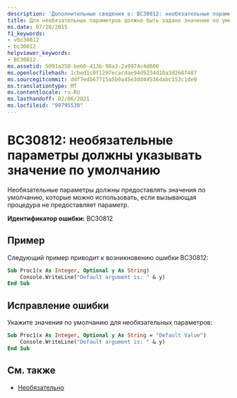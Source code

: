```yaml
---
description: 'Дополнительные сведения о: BC30812: необязательные параметры должны указывать значение по умолчанию'
title: Для необязательных параметров должно быть задано значение по умолчанию
ms.date: 07/20/2015
f1_keywords:
- vbc30812
- bc30812
helpviewer_keywords:
- BC30812
ms.assetid: 5091a250-be66-413b-98a3-2a9974c4d600
ms.openlocfilehash: 1cbed1c0f1297ecacdae94d9234d18a3d268f487
ms.sourcegitcommit: ddf7edb67715a5b9a45e3dd44536dabc153c1de0
ms.translationtype: MT
ms.contentlocale: ru-RU
ms.lasthandoff: 02/06/2021
ms.locfileid: "99795538"
---
```

# <a name="bc30812-optional-parameters-must-specify-a-default-value"></a>BC30812: необязательные параметры должны указывать значение по умолчанию

Необязательные параметры должны предоставлять значения по умолчанию, которые можно использовать, если вызывающая процедура не предоставляет параметр.

**Идентификатор ошибки:** BC30812

## <a name="example"></a>Пример

Следующий пример приводит к возникновению ошибки BC30812:

```vb
Sub Proc1(x As Integer, Optional y As String)
    Console.WriteLine("Default argument is: " & y)
End Sub
```

## <a name="to-correct-this-error"></a>Исправление ошибки

Укажите значения по умолчанию для необязательных параметров:

```vb
Sub Proc1(x As Integer, Optional y As String = "Default Value")
    Console.WriteLine("Default argument is: " & y)
End Sub
```

## <a name="see-also"></a>См. также

- [Необязательно](../modifiers/optional.md)
